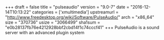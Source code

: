 +++
draft = false
title = "pulseaudio"
version = "9.0-7"
date = "2016-12-14T10:13:22"
categories = ['xmultimedia']
upstreamurl = "http://www.freedesktop.org/wiki/Software/PulseAudio/"
arch = "x86_64"
size = "370736"
usize = "3066499"
sha1sum = "e0b28137fb76e4212928bbf2cbd14f1c74cccf41"
+++
PulseAudio is a sound server with an advanced plugin system